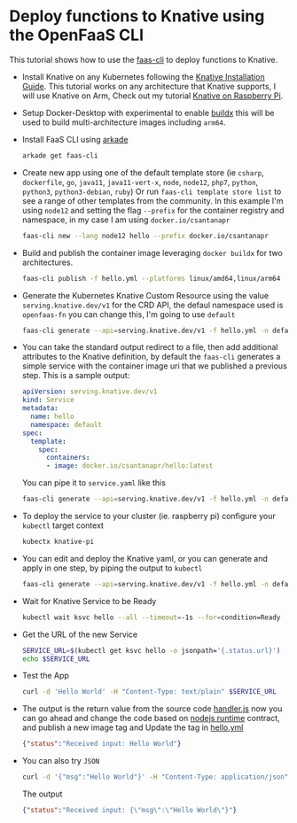 # Deploy functions to Knative using the OpenFaaS CLI

This tutorial shows how to use the [faas-cli](https://github.com/openfaas/faas-cli) to deploy functions to Knative.


- Install Knative on any Kubernetes following the [Knative Installation Guide](https://knative.dev/docs/install/any-kubernetes-cluster/). This tutorial works on any architecture that Knative supports, I will use Knative on Arm, Check out my tutorial [Knative on Raspberry Pi](https://github.com/csantanapr/knative-pi).

- Setup Docker-Desktop with experimental to enable [buildx](https://docs.docker.com/buildx/working-with-buildx/) this will be used to build multi-architecture images including `arm64`.

- Install FaaS CLI using [arkade](https://github.com/alexellis/arkade)
    ```bash
    arkade get faas-cli
    ```

- Create new app using one of the default template store (ie `csharp`, `dockerfile`, `go`, `java11`, `java11-vert-x`, `node`, `node12`, `php7`, `python`, `python3`, `python3-debian`, `ruby`) Or run `faas-cli template store list` to see a range of other templates from the community. In this example I'm using `node12` and setting the flag `--prefix` for the container registry and namespace, in my case I am using `docker.io/csantanapr`
    ```bash
    faas-cli new --lang node12 hello --prefix docker.io/csantanapr
    ```

- Build and publish the container image leveraging `docker buildx` for two architectures.
    ```bash
    faas-cli publish -f hello.yml --platforms linux/amd64,linux/arm64
    ```

- Generate the Kubernetes Knative Custom Resource using the value `serving.knative.dev/v1` for the CRD API, the defaul namespace used is `openfaas-fn` you can change this, I'm going to use `default`
    ```bash
    faas-cli generate --api=serving.knative.dev/v1 -f hello.yml -n default
    ```

- You can take the standard output redirect to a file, then add additional attributes to the Knative definition, by default the `faas-cli` generates a simple service with the container image uri that we published a previous step. This is a sample output:
    ```yaml
    apiVersion: serving.knative.dev/v1
    kind: Service
    metadata:
      name: hello
      namespace: default
    spec:
      template:
        spec:
          containers:
          - image: docker.io/csantanapr/hello:latest
    ```
    You can pipe it to `service.yaml` like this
    ```bash
    faas-cli generate --api=serving.knative.dev/v1 -f hello.yml -n default > service.yaml
    ```

- To deploy the service to your cluster (ie. raspberry pi) configure your `kubectl` target context
    ```bash
    kubectx knative-pi
    ```

- You can edit and deploy the Knative yaml, or you can generate and apply in one step, by piping the output to `kubectl`
    ```bash
    faas-cli generate --api=serving.knative.dev/v1 -f hello.yml -n default | kubectl apply -f -
    ```

- Wait for Knative Service to be Ready
    ```bash
    kubectl wait ksvc hello --all --timeout=-1s --for=condition=Ready
    ```

- Get the URL of the new Service
    ```bash
    SERVICE_URL=$(kubectl get ksvc hello -o jsonpath='{.status.url}')
    echo $SERVICE_URL
    ```

- Test the App
    ```bash
    curl -d 'Hello World' -H "Content-Type: text/plain" $SERVICE_URL
    ```

- The output is the return value from the source code [handler.js](./hello/handler.js) now you can go ahead and change the code based on [nodejs runtime](https://docs.openfaas.com/cli/templates/#nodejs-12-node12-asyncawait) contract, and publish a new image tag and Update the tag in [hello.yml](./hello.yml)
    ```json
    {"status":"Received input: Hello World"}
    ```

- You can also try `JSON`
    ```bash
    curl -d '{"msg":"Hello World"}' -H "Content-Type: application/json" $SERVICE_URL
    ```
    The output
    ```json
    {"status":"Received input: {\"msg\":\"Hello World\"}"}
    ```